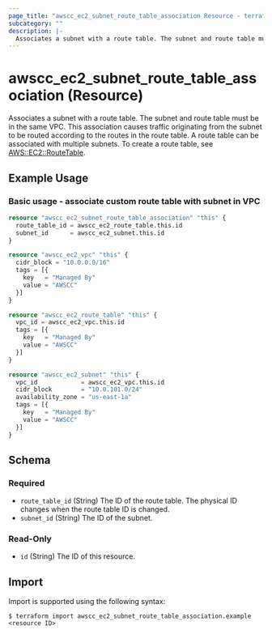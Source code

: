 ```yaml
---
page_title: "awscc_ec2_subnet_route_table_association Resource - terraform-provider-awscc"
subcategory: ""
description: |-
  Associates a subnet with a route table. The subnet and route table must be in the same VPC. This association causes traffic originating from the subnet to be routed according to the routes in the route table. A route table can be associated with multiple subnets. To create a route table, see AWS::EC2::RouteTable https://docs.aws.amazon.com/AWSCloudFormation/latest/UserGuide/aws-resource-ec2-routetable.html.
---
```


# awscc_ec2_subnet_route_table_association (Resource)

Associates a subnet with a route table. The subnet and route table must be in the same VPC. This association causes traffic originating from the subnet to be routed according to the routes in the route table. A route table can be associated with multiple subnets. To create a route table, see [AWS::EC2::RouteTable](https://docs.aws.amazon.com/AWSCloudFormation/latest/UserGuide/aws-resource-ec2-routetable.html).

## Example Usage

### Basic usage - associate custom route table with subnet in VPC
```terraform
resource "awscc_ec2_subnet_route_table_association" "this" {
  route_table_id = awscc_ec2_route_table.this.id
  subnet_id      = awscc_ec2_subnet.this.id
}

resource "awscc_ec2_vpc" "this" {
  cidr_block = "10.0.0.0/16"
  tags = [{
    key   = "Managed By"
    value = "AWSCC"
  }]
}

resource "awscc_ec2_route_table" "this" {
  vpc_id = awscc_ec2_vpc.this.id
  tags = [{
    key   = "Managed By"
    value = "AWSCC"
  }]
}

resource "awscc_ec2_subnet" "this" {
  vpc_id            = awscc_ec2_vpc.this.id
  cidr_block        = "10.0.101.0/24"
  availability_zone = "us-east-1a"
  tags = [{
    key   = "Managed By"
    value = "AWSCC"
  }]
}
```


<!-- schema generated by tfplugindocs -->
## Schema

### Required

- `route_table_id` (String) The ID of the route table.
 The physical ID changes when the route table ID is changed.
- `subnet_id` (String) The ID of the subnet.

### Read-Only

- `id` (String) The ID of this resource.

## Import

Import is supported using the following syntax:

```shell
$ terraform import awscc_ec2_subnet_route_table_association.example <resource ID>
```
